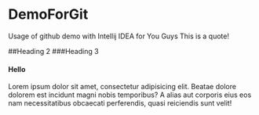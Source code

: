 # DemoForGit
Usage of github demo with Intellij IDEA for You Guys
This is a quote!



##Heading 2
###Heading 3
<h4>Hello</h4>
<p>Lorem ipsum dolor sit amet, consectetur adipisicing elit. Beatae dolore dolorem est incidunt magni nobis temporibus? A alias aut corporis eius eos nam necessitatibus obcaecati perferendis, quasi reiciendis sunt velit!</p>